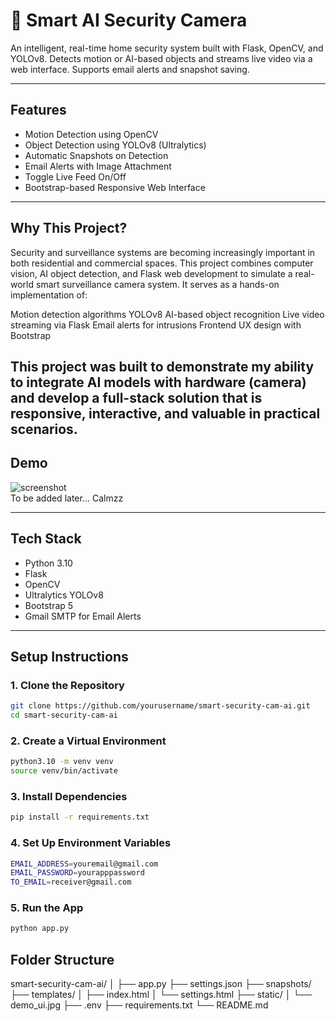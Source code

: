 # 🔐 Smart AI Security Camera

An intelligent, real-time home security system built with Flask, OpenCV, and YOLOv8. Detects motion or AI-based objects and streams live video via a web interface. Supports email alerts and snapshot saving.

---

##  Features

-  Motion Detection using OpenCV
-  Object Detection using YOLOv8 (Ultralytics)
-  Automatic Snapshots on Detection
-  Email Alerts with Image Attachment
-  Toggle Live Feed On/Off
-  Bootstrap-based Responsive Web Interface

---
## Why This Project?
Security and surveillance systems are becoming increasingly important in both residential and commercial spaces. This project combines computer vision, AI object detection, and Flask web development to simulate a real-world smart surveillance camera system. It serves as a hands-on implementation of:

Motion detection algorithms
YOLOv8 AI-based object recognition
Live video streaming via Flask
Email alerts for intrusions
Frontend UX design with Bootstrap

This project was built to demonstrate my ability to integrate AI models with hardware (camera) and develop a full-stack solution that is responsive, interactive, and valuable in practical scenarios.
---

## Demo

![screenshot](static/demo_ui.jpg)  
To be added later... Calmzz

---

##  Tech Stack

- Python 3.10  
- Flask  
- OpenCV  
- Ultralytics YOLOv8  
- Bootstrap 5  
- Gmail SMTP for Email Alerts  

---

##  Setup Instructions

### 1. Clone the Repository
```bash
git clone https://github.com/yourusername/smart-security-cam-ai.git
cd smart-security-cam-ai
```

### 2. Create a Virtual Environment
```bash
python3.10 -m venv venv
source venv/bin/activate
```

### 3. Install Dependencies
```bash
pip install -r requirements.txt
```

### 4. Set Up Environment Variables
```bash
EMAIL_ADDRESS=youremail@gmail.com
EMAIL_PASSWORD=yourapppassword
TO_EMAIL=receiver@gmail.com
```

### 5. Run the App
```bash
python app.py
```

##  Folder Structure
smart-security-cam-ai/
│
├── app.py
├── settings.json
├── snapshots/
├── templates/
│   ├── index.html
│   └── settings.html
├── static/
│   └── demo_ui.jpg
├── .env
├── requirements.txt
└── README.md



